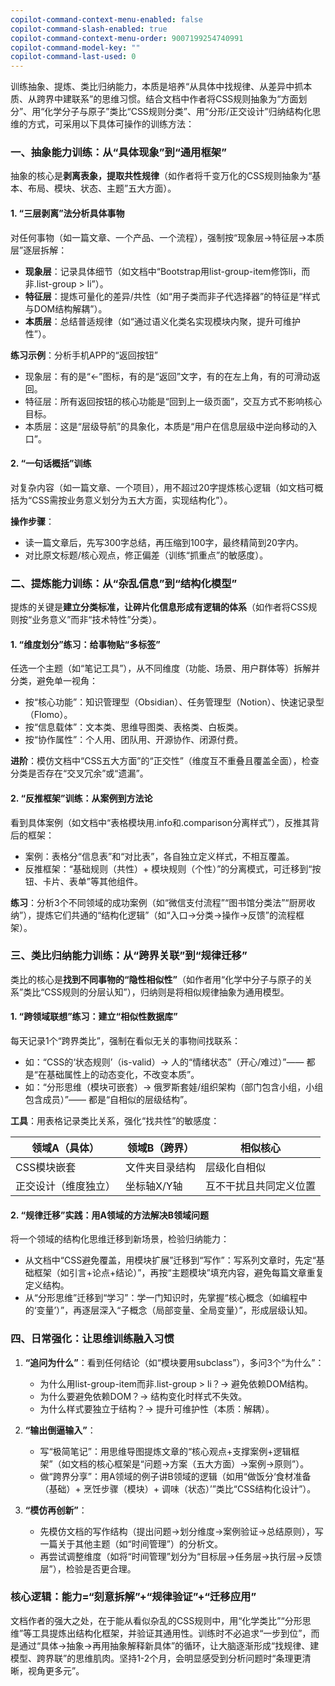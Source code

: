 ```yaml
---
copilot-command-context-menu-enabled: false
copilot-command-slash-enabled: true
copilot-command-context-menu-order: 9007199254740991
copilot-command-model-key: ""
copilot-command-last-used: 0
---
```

训练抽象、提炼、类比归纳能力，本质是培养“从具体中找规律、从差异中抓本质、从跨界中建联系”的思维习惯。结合文档中作者将CSS规则抽象为“方面划分”、用“化学分子与原子”类比“CSS规则分类”、用“分形/正交设计”归纳结构化思维的方式，可采用以下具体可操作的训练方法：


### **一、抽象能力训练：从“具体现象”到“通用框架”**  
抽象的核心是**剥离表象，提取共性规律**（如作者将千变万化的CSS规则抽象为“基本、布局、模块、状态、主题”五大方面）。  

#### 1. **“三层剥离”法分析具体事物**  
对任何事物（如一篇文章、一个产品、一个流程），强制按“现象层→特征层→本质层”逐层拆解：  
- **现象层**：记录具体细节（如文档中“Bootstrap用list-group-item修饰li，而非.list-group > li”）。  
- **特征层**：提炼可量化的差异/共性（如“用子类而非子代选择器”的特征是“样式与DOM结构解耦”）。  
- **本质层**：总结普适规律（如“通过语义化类名实现模块内聚，提升可维护性”）。  

**练习示例**：分析手机APP的“返回按钮”  
- 现象层：有的是“←”图标，有的是“返回”文字，有的在左上角，有的可滑动返回。  
- 特征层：所有返回按钮的核心功能是“回到上一级页面”，交互方式不影响核心目标。  
- 本质层：这是“层级导航”的具象化，本质是“用户在信息层级中逆向移动的入口”。  


#### 2. **“一句话概括”训练**  
对复杂内容（如一篇文章、一个项目），用不超过20字提炼核心逻辑（如文档可概括为“CSS需按业务意义划分为五大方面，实现结构化”）。  

**操作步骤**：  
- 读一篇文章后，先写300字总结，再压缩到100字，最终精简到20字内。  
- 对比原文标题/核心观点，修正偏差（训练“抓重点”的敏感度）。  


### **二、提炼能力训练：从“杂乱信息”到“结构化模型”**  
提炼的关键是**建立分类标准，让碎片化信息形成有逻辑的体系**（如作者将CSS规则按“业务意义”而非“技术特性”分类）。  

#### 1. **“维度划分”练习：给事物贴“多标签”**  
任选一个主题（如“笔记工具”），从不同维度（功能、场景、用户群体等）拆解并分类，避免单一视角：  
- 按“核心功能”：知识管理型（Obsidian）、任务管理型（Notion）、快速记录型（Flomo）。  
- 按“信息载体”：文本类、思维导图类、表格类、白板类。  
- 按“协作属性”：个人用、团队用、开源协作、闭源付费。  

**进阶**：模仿文档中“CSS五大方面”的“正交性”（维度互不重叠且覆盖全面），检查分类是否存在“交叉冗余”或“遗漏”。  


#### 2. **“反推框架”训练：从案例到方法论**  
看到具体案例（如文档中“表格模块用.info和.comparison分离样式”），反推其背后的框架：  
- 案例：表格分“信息表”和“对比表”，各自独立定义样式，不相互覆盖。  
- 反推框架：“基础规则（共性）+ 模块规则（个性）”的分离模式，可迁移到“按钮、卡片、表单”等其他组件。  

**练习**：分析3个不同领域的成功案例（如“微信支付流程”“图书馆分类法”“厨房收纳”），提炼它们共通的“结构化逻辑”（如“入口→分类→操作→反馈”的流程框架）。  


### **三、类比归纳能力训练：从“跨界关联”到“规律迁移”**  
类比的核心是**找到不同事物的“隐性相似性”**（如作者用“化学中分子与原子的关系”类比“CSS规则的分层认知”），归纳则是将相似规律抽象为通用模型。  

#### 1. **“跨领域联想”练习：建立“相似性数据库”**  
每天记录1个“跨界类比”，强制在看似无关的事物间找联系：  
- 如：“CSS的‘状态规则’（is-valid）→ 人的“情绪状态”（开心/难过）”—— 都是“在基础属性上的动态变化，不改变本质”。  
- 如：“分形思维（模块可嵌套）→ 俄罗斯套娃/组织架构（部门包含小组，小组包含成员）”—— 都是“自相似的层级结构”。  

**工具**：用表格记录类比关系，强化“找共性”的敏感度：  

| 领域A（具体）       | 领域B（跨界）       | 相似核心          |  
|---------------------|---------------------|-------------------|  
| CSS模块嵌套         | 文件夹目录结构      | 层级化自相似      |  
| 正交设计（维度独立） | 坐标轴X/Y轴         | 互不干扰且共同定义位置 |  


#### 2. **“规律迁移”实践：用A领域的方法解决B领域问题**  
将一个领域的结构化思维迁移到新场景，检验归纳能力：  
- 从文档中“CSS避免覆盖，用模块扩展”迁移到“写作”：写系列文章时，先定“基础框架（如引言+论点+结论）”，再按“主题模块”填充内容，避免每篇文章重复定义结构。  
- 从“分形思维”迁移到“学习”：学一门知识时，先掌握“核心概念（如编程中的‘变量’）”，再逐层深入“子概念（局部变量、全局变量）”，形成层级认知。  


### **四、日常强化：让思维训练融入习惯**  
1. **“追问为什么”**：看到任何结论（如“模块要用subclass”），多问3个“为什么”：  
   - 为什么用list-group-item而非.list-group > li？→ 避免依赖DOM结构。  
   - 为什么要避免依赖DOM？→ 结构变化时样式不失效。  
   - 为什么样式要独立于结构？→ 提升可维护性（本质：解耦）。  

2. **“输出倒逼输入”**：  
   - 写“极简笔记”：用思维导图提炼文章的“核心观点+支撑案例+逻辑框架”（如文档的核心框架是“问题→方案（五大方面）→案例→原则”）。  
   - 做“跨界分享”：用A领域的例子讲B领域的逻辑（如用“做饭分‘食材准备（基础）+ 烹饪步骤（模块）+ 调味（状态）’”类比“CSS结构化设计”）。  

3. **“模仿再创新”**：  
   - 先模仿文档的写作结构（提出问题→划分维度→案例验证→总结原则），写一篇关于其他主题（如“时间管理”）的分析文。  
   - 再尝试调整维度（如将“时间管理”划分为“目标层→任务层→执行层→反馈层”），检验是否更合理。  


### **核心逻辑：能力=“刻意拆解”+“规律验证”+“迁移应用”**  
文档作者的强大之处，在于能从看似杂乱的CSS规则中，用“化学类比”“分形思维”等工具提炼出结构化框架，并验证其通用性。训练时不必追求“一步到位”，而是通过“具体→抽象→再用抽象解释新具体”的循环，让大脑逐渐形成“找规律、建模型、跨界联”的思维肌肉。坚持1-2个月，会明显感受到分析问题时“条理更清晰，视角更多元”。